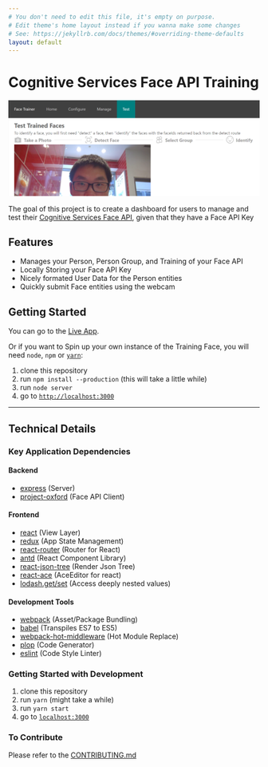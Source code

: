 ```yaml
---
# You don't need to edit this file, it's empty on purpose.
# Edit theme's home layout instead if you wanna make some changes
# See: https://jekyllrb.com/docs/themes/#overriding-theme-defaults
layout: default
---
```


# Cognitive Services Face API Training

![screenshot](imgs/identify-screenshot.png)

The goal of this project is to create a dashboard for users to manage and test their [Cognitive Services Face API](https://www.microsoft.com/cognitive-services/en-us/face-api), given that they have a Face API Key

## Features
* Manages your Person, Person Group, and Training of your Face API
* Locally Storing your Face API Key
* Nicely formated User Data for the Person entities
* Quickly submit Face entities using the webcam

## Getting Started
You can go to the [Live App](http://aka.ms/trainfaces).

Or if you want to Spin up your own instance of the Training Face, you will need `node`, `npm` or [`yarn`](https://yarnpkg.com/en/):
1. clone this repository
2. run `npm install --production` (this will take a little while)
3. run `node server`
4. go to [`http://localhost:3000`](http://localhost:3000)

----
## Technical Details

### Key Application Dependencies
#### Backend
* [express](https://expressjs.com/) (Server)
* [project-oxford](https://github.com/felixrieseberg/project-oxford) (Face API Client)

#### Frontend
* [react](https://www.npmjs.com/package/react) (View Layer)
* [redux](https://www.npmjs.com/package/redux) (App State Management)
* [react-router](https://www.npmjs.com/package/react-router) (Router for React)
* [antd](https://www.npmjs.com/package/antd) (React Component Library)
* [react-json-tree](https://www.npmjs.com/package/react-json-tree) (Render Json Tree)
* [react-ace](https://www.npmjs.com/package/react-ace) (AceEditor for react)
* [lodash.get/set](https://www.npmjs.com/package/lodash.get) (Access deeply nested values)

#### Development Tools
* [webpack](https://webpack.js.org/) (Asset/Package Bundling)
* [babel](https://babeljs.io/) (Transpiles ES7 to ES5)
* [webpack-hot-middleware](https://github.com/glenjamin/webpack-hot-middleware) (Hot Module Replace)
* [plop](https://github.com/amwmedia/plop) (Code Generator)
* [eslint](http://eslint.org/) (Code Style Linter)

### Getting Started with Development
1. clone this repository
2. run `yarn` (might take a while)
3. run `yarn start`
4. go to [`localhost:3000`](http://localhost:3000)

### To Contribute
Please refer to the [CONTRIBUTING.md](https://github.com/howlowck/train-faces/blob/master/CONTRIBUTING.md)

